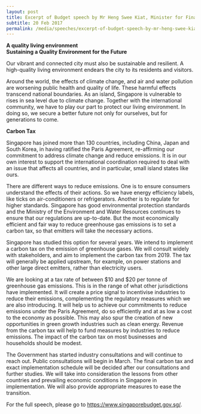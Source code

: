 ```yaml
---
layout: post
title: Excerpt of Budget speech by Mr Heng Swee Kiat, Minister for Finance
subtitle: 20 Feb 2017
permalink: /media/speeches/excerpt-of-budget-speech-by-mr-heng-swee-kiat-minister-for-finance-20-february-2017
---
```


**A quality living environment**  
**Sustaining a Quality Environment for the Future**

Our vibrant and connected city must also be sustainable and resilient. A high-quality living environment endears the city to its residents and visitors.

Around the world, the effects of climate change, and air and water pollution are worsening public health and quality of life. These harmful effects transcend national boundaries. As an island, Singapore is vulnerable to rises in sea level due to climate change. Together with the international community, we have to play our part to protect our living environment. In doing so, we secure a better future not only for ourselves, but for generations to come.

**Carbon Tax**

Singapore has joined more than 130 countries, including China, Japan and South Korea, in having ratified the Paris Agreement, re-affirming our commitment to address climate change and reduce emissions. It is in our own interest to support the international coordination required to deal with an issue that affects all countries, and in particular, small island states like ours.

There are different ways to reduce emissions. One is to ensure consumers understand the effects of their actions. So we have energy efficiency labels, like ticks on air-conditioners or refrigerators. Another is to regulate for higher standards. Singapore has good environmental protection standards and the Ministry of the Environment and Water Resources continues to ensure that our regulations are up-to-date. But the most economically efficient and fair way to reduce greenhouse gas emissions is to set a carbon tax, so that emitters will take the necessary actions.

Singapore has studied this option for several years. We intend to implement a carbon tax on the emission of greenhouse gases. We will consult widely with stakeholders, and aim to implement the carbon tax from 2019. The tax will generally be applied upstream, for example, on power stations and other large direct emitters, rather than electricity users.

We are looking at a tax rate of between $10 and $20 per tonne of greenhouse gas emissions. This is in the range of what other jurisdictions have implemented. It will create a price signal to incentivise industries to reduce their emissions, complementing the regulatory measures which we are also introducing. It will help us to achieve our commitments to reduce emissions under the Paris Agreement, do so efficiently and at as low a cost to the economy as possible. This may also spur the creation of new opportunities in green growth industries such as clean energy. Revenue from the carbon tax will help to fund measures by industries to reduce emissions. The impact of the carbon tax on most businesses and households should be modest.

The Government has started industry consultations and will continue to reach out. Public consultations will begin in March. The final carbon tax and exact implementation schedule will be decided after our consultations and further studies. We will take into consideration the lessons from other countries and prevailing economic conditions in Singapore in implementation. We will also provide appropriate measures to ease the transition.

For the full speech, please go to [<a href="https://www.singaporebudget.gov.sg/budget_2020" target="_blank">https://www.singaporebudget.gov.sg/</a>](https://www.singaporebudget.gov.sg/budget_2020).

